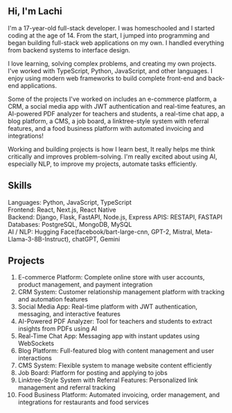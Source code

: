## Hi, I'm Lachi

I'm a 17-year-old full-stack developer. I was homeschooled and I started coding at the age of 14. From the start, I jumped into programming and began building full-stack web applications on my own. I handled everything from backend systems to interface design.

I love learning, solving complex problems, and creating my own projects. I've worked with TypeScript, Python, JavaScript, and other languages. I enjoy using modern web frameworks to build complete front-end and back-end applications.

Some of the projects I've worked on includes an e-commerce platform, a CRM, a social media app with JWT authentication and real-time features, an AI-powered PDF analyzer for teachers and students, a real-time chat app, a blog platform, a CMS, a job board, a linktree-style system with referral features, and a food business platform with automated invoicing and integrations!

Working and building projects is how I learn best, It really helps me think critically and improves problem-solving. I'm really excited about using AI, especially NLP, to improve my projects, automate tasks efficiently.


## Skills

Languages: Python, JavaScript, TypeScript  
Frontend: React, Next.js, React Native  
Backend: Django, Flask, FastAPI, Node.js, Express
APIS: RESTAPI, FASTAPI
Databases: PostgreSQL, MongoDB, MySQL  
AI / NLP: Hugging Face(facebook/bart-large-cnn,
GPT-2, Mistral, Meta-Llama-3-8B-Instruct), chatGPT, Gemini  


## Projects
1. E-commerce Platform: Complete online store with user accounts, product management, and payment integration
2. CRM System: Customer relationship management platform with tracking and automation features
3. Social Media App: Real-time platform with JWT authentication, messaging, and interactive features
4. AI-Powered PDF Analyzer: Tool for teachers and students to extract insights from PDFs using AI
5. Real-Time Chat App: Messaging app with instant updates using WebSockets
6. Blog Platform: Full-featured blog with content management and user interactions
7. CMS System: Flexible system to manage website content efficiently
8. Job Board: Platform for posting and applying to jobs
9. Linktree-Style System with Referral Features: Personalized link management and referral tracking
10. Food Business Platform: Automated invoicing, order management, and integrations for restaurants and food services
